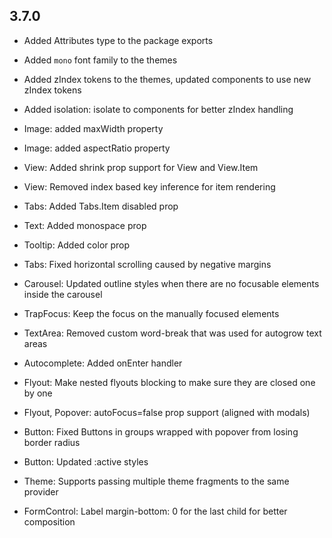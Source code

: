 ## 3.7.0

- Added Attributes type to the package exports
- Added `mono` font family to the themes
- Added zIndex tokens to the themes, updated components to use new zIndex tokens
- Added isolation: isolate to components for better zIndex handling

- Image: added maxWidth property
- Image: added aspectRatio property
- View: Added shrink prop support for View and View.Item
- View: Removed index based key inference for item rendering
- Tabs: Added Tabs.Item disabled prop
- Text: Added monospace prop
- Tooltip: Added color prop
- Tabs: Fixed horizontal scrolling caused by negative margins
- Carousel: Updated outline styles when there are no focusable elements inside the carousel
- TrapFocus: Keep the focus on the manually focused elements
- TextArea: Removed custom word-break that was used for autogrow text areas
- Autocomplete: Added onEnter handler
- Flyout: Make nested flyouts blocking to make sure they are closed one by one
- Flyout, Popover: autoFocus=false prop support (aligned with modals)
- Button: Fixed Buttons in groups wrapped with popover from losing border radius
- Button: Updated :active styles
- Theme: Supports passing multiple theme fragments to the same provider
- FormControl: Label margin-bottom: 0 for the last child for better composition
